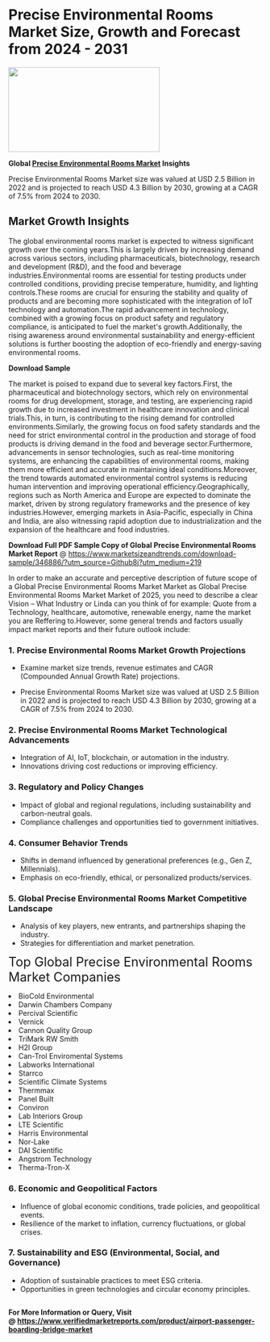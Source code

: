 <H1>Precise Environmental Rooms Market Size, Growth and Forecast from 2024 - 2031</H1><img class="aligncenter size-medium wp-image-584254" src="https://thirdeyenews.in/wp-content/uploads/2024/09/Global-Market-Research-300x168.jpeg" alt="" width="300" height="168" /><p><strong>Global&nbsp;<a href="https://www.marketsizeandtrends.com/download-sample/346886/?utm_source=Github8j?utm_medium=219">Precise Environmental Rooms Market</a> Insights</strong></p><p>Precise Environmental Rooms Market size was valued at USD 2.5 Billion in 2022 and is projected to reach USD 4.3 Billion by 2030, growing at a CAGR of 7.5% from 2024 to 2030.</p><p><h2>Market Growth Insights</h2> <p>The global environmental rooms market is expected to witness significant growth over the coming years.This is largely driven by increasing demand across various sectors, including pharmaceuticals, biotechnology, research and development (R&D), and the food and beverage industries.Environmental rooms are essential for testing products under controlled conditions, providing precise temperature, humidity, and lighting controls.These rooms are crucial for ensuring the stability and quality of products and are becoming more sophisticated with the integration of IoT technology and automation.The rapid advancement in technology, combined with a growing focus on product safety and regulatory compliance, is anticipated to fuel the market's growth.Additionally, the rising awareness around environmental sustainability and energy-efficient solutions is further boosting the adoption of eco-friendly and energy-saving environmental rooms.</p> <p><strong>Download Sample</strong></p> <p>The market is poised to expand due to several key factors.First, the pharmaceutical and biotechnology sectors, which rely on environmental rooms for drug development, storage, and testing, are experiencing rapid growth due to increased investment in healthcare innovation and clinical trials.This, in turn, is contributing to the rising demand for controlled environments.Similarly, the growing focus on food safety standards and the need for strict environmental control in the production and storage of food products is driving demand in the food and beverage sector.Furthermore, advancements in sensor technologies, such as real-time monitoring systems, are enhancing the capabilities of environmental rooms, making them more efficient and accurate in maintaining ideal conditions.Moreover, the trend towards automated environmental control systems is reducing human intervention and improving operational efficiency.Geographically, regions such as North America and Europe are expected to dominate the market, driven by strong regulatory frameworks and the presence of key industries.However, emerging markets in Asia-Pacific, especially in China and India, are also witnessing rapid adoption due to industrialization and the expansion of the healthcare and food industries.</p> <p><span class=""><strong>Download Full PDF Sample Copy of Global Precise Environmental Rooms Market Report</strong> @ <a href="https://www.marketsizeandtrends.com/download-sample/346886/?utm_source=Github8j?utm_medium=219" target="_blank">https://www.marketsizeandtrends.com/download-sample/346886/?utm_source=Github8j?utm_medium=219</a></span></p><p>In order to make an accurate and perceptive description of future scope of a Global&nbsp;Precise Environmental Rooms Market Market as Global&nbsp;Precise Environmental Rooms Market Market of 2025, you need to describe a clear Vision &ndash; What Industry or Linda can you think of for example: Quote from a Technology, healthcare, automotive, renewable energy, name the market you are Reffering to.However, some general trends and factors usually impact market reports and their future outlook include:</p><h3>1.&nbsp;<strong>Precise Environmental Rooms Market Growth Projections</strong></h3><ul><li>Examine market size trends, revenue estimates and CAGR (Compounded Annual Growth Rate) projections.</li><li><p>Precise Environmental Rooms Market size was valued at USD 2.5 Billion in 2022 and is projected to reach USD 4.3 Billion by 2030, growing at a CAGR of 7.5% from 2024 to 2030.</p></li></ul><h3>2.&nbsp;<strong>Precise Environmental Rooms Market Technological Advancements</strong></h3><ul><li>Integration of AI, IoT, blockchain, or automation in the industry.</li><li>Innovations driving cost reductions or improving efficiency.</li></ul><h3>3.&nbsp;<strong>Regulatory and Policy Changes</strong></h3><ul><li>Impact of global and regional regulations, including sustainability and carbon-neutral goals.</li><li>Compliance challenges and opportunities tied to government initiatives.</li></ul><h3>4.&nbsp;<strong>Consumer Behavior Trends</strong></h3><ul><li>Shifts in demand influenced by generational preferences (e.g., Gen Z, Millennials).</li><li>Emphasis on eco-friendly, ethical, or personalized products/services.</li></ul><h3>5.&nbsp;<strong>Global Precise Environmental Rooms Market Competitive Landscape</strong></h3><ul><li>Analysis of key players, new entrants, and partnerships shaping the industry.</li><li>Strategies for differentiation and market penetration.</li></ul><p data-pm-slice="1 1 []"><span style="color: inherit; font-family: inherit; font-size: 25px;">Top Global Precise Environmental Rooms Market Companies</span></p><div class="" data-test-id=""><p><li>BioCold Environmental</li><li> Darwin Chambers Company</li><li> Percival Scientific</li><li> Vernick</li><li> Cannon Quality Group</li><li> TriMark RW Smith</li><li> H2I Group</li><li> Can-Trol Enviromental Systems</li><li> Labworks International</li><li> Starrco</li><li> Scientific Climate Systems</li><li> Thermmax</li><li> Panel Built</li><li> Conviron</li><li> Lab Interiors Group</li><li> LTE Scientific</li><li> Harris Environmental</li><li> Nor-Lake</li><li> DAI Scientific</li><li> Angstrom Technology</li><li> Therma-Tron-X</li></p></div><h3>6.&nbsp;<strong>Economic and Geopolitical Factors</strong></h3><ul><li>Influence of global economic conditions, trade policies, and geopolitical events.</li><li>Resilience of the market to inflation, currency fluctuations, or global crises.</li></ul><h3>7.&nbsp;<strong>Sustainability and ESG (Environmental, Social, and Governance)</strong></h3><ul><li>Adoption of sustainable practices to meet ESG criteria.</li><li>Opportunities in green technologies and circular economy principles.</li></ul><h2><strong style="font-size: 14px;">For More Information or Query, Visit @&nbsp;</strong><a style="background-color: #ffffff; font-size: 14px;" href="https://www.marketsizeandtrends.com/report/precise-environmental-rooms-market/" target="_blank">https://www.verifiedmarketreports.com/product/airport-passenger-boarding-bridge-market</a></h2>